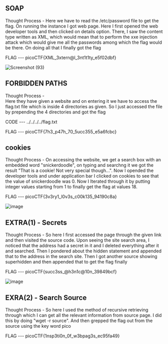 ## SOAP

Thought Process - 
Here we have to read the /etc/password file to get the flag. On running the instance I got web page. Here I first opened the web developer tools and then clicked on details option. There, I saw the content type written as XML,
which would mean that to perform the xxe injection attack which would give me all the passwords among which the flag would be there. On doing all that I finally got the flag 

FLAG --- picoCTF{XML_3xtern@l_3nt1t1ty_e5f02dbf}

![Screenshot (93)](https://github.com/user-attachments/assets/9dfed7b9-76d7-4375-9119-82acd734e051)


## FORBIDDEN PATHS

Thought Process -  
Here they have given a website and on entering it we have to access the flag.txt file which is inside 4 directories as given.
So I just accessed the file by prepending the 4 directories and got the flag 

CODE ---
../../../../flag.txt 

FLAG --- picoCTF{7h3_p47h_70_5ucc355_e5a6fcbc}

## cookies 

Thought Process - 
On accessing the website, we get a search box with an embedded word "snickerdoodle", on typing and searchng it we got the result "That is a cookie! Not very special though...". Now I opended the developer tools and under 
application bar I clicked on cookies to see that the value of snickerdoodle was 0. Now I Iterated through it by putting integer values starting from 1 to finally get the flag at values 18.

FLAG --- picoCTF{3v3ry1_l0v3s_c00k135_94190c8a}

![image](https://github.com/user-attachments/assets/c038559e-ffca-4b08-9ed9-01f7db05fda4)


## EXTRA(1) - Secrets

Thought Process - 
So here I first accessed the page through the given link and then visited the source code. Upon seeing the site search area, I noticed that the address had a secret in it and I deleted everything after it and searched.
Then I pondered about the hidden statement and appended that to the address in the search site. Then I got another source showing superhidden and then appended that to get the flag finally 

FLAG --- picoCTF{succ3ss_@h3n1c@10n_39849bcf}

![image](https://github.com/user-attachments/assets/6893db55-01a8-41d6-ab30-6a94d543b23c)


## EXRA(2) - Search Source 

Thought Process - 
So here I used the method of recursive retrieving through which I can get all the relevant information from source page. I did this by doing "wget -r source". 
And then grepped the flag out from the source using the key word pico

FLAG --- picoCTF{1nsp3ti0n_0f_w3bpag3s_ec95fa49}

